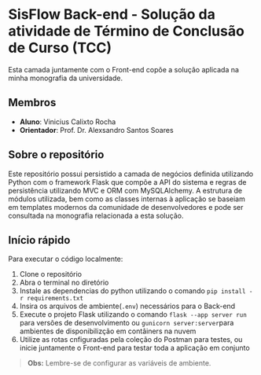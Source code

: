 # SisFlow Back-end - Solução da atividade de Término de Conclusão de Curso (TCC)

Esta camada juntamente com o Front-end copõe a solução aplicada na minha monografia da universidade.

## **Membros**

- **Aluno**: Vinicius Calixto Rocha
- **Orientador**: Prof. Dr. Alexsandro Santos Soares

## **Sobre o repositório**

Este repositório possui persistido a camada de negócios definida utilizando Python com o framework Flask que compõe a API do sistema e regras de persistência utilizando MVC e ORM com MySQLAlchemy. A estrutura de módulos utilizada, bem como as classes internas à aplicação se baseiam em templates modernos da comunidade de desenvolvedores e pode ser consultada na monografia relacionada a esta solução.

## **Início rápido**

Para executar o código localmente:

1. Clone o repositório
2. Abra o terminal no diretório
3. Instale as dependencias do python utilizando o comando `pip install -r requirements.txt`
4. Insira os arquivos de ambiente(`.env`) necessários para o Back-end
5. Execute o projeto Flask utilizando o comando `flask --app server run` para versões de desenvolvimento ou `gunicorn server:server`para ambientes de disponibilizção em contâiners na nuvem
6. Utilize as rotas cnfiguradas pela coleção do Postman para testes, ou inicie juntamente o Front-end para testar toda a aplicação em conjunto

>**Obs:** Lembre-se de configurar as variáveis de ambiente.

